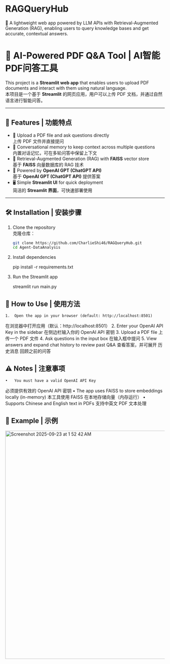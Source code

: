 # RAGQueryHub
🔎 A lightweight web app powered by LLM APIs with Retrieval-Augmented Generation (RAG), enabling users to query knowledge bases and get accurate, contextual answers.
# 📑 AI-Powered PDF Q&A Tool | AI智能PDF问答工具

This project is a **Streamlit web app** that enables users to upload PDF documents and interact with them using natural language.  
本项目是一个基于 **Streamlit** 的网页应用，用户可以上传 PDF 文档，并通过自然语言进行智能问答。

---

## 🚀 Features | 功能特点

- 📂 Upload a PDF file and ask questions directly  
  上传 PDF 文件并直接提问  
- 💬 Conversational memory to keep context across multiple questions  
  内置对话记忆，可在多轮问答中保留上下文  
- 🔎 Retrieval-Augmented Generation (RAG) with **FAISS** vector store  
  基于 **FAISS** 向量数据库的 RAG 技术  
- 🤖 Powered by **OpenAI GPT (ChatGPT API)**  
  基于 **OpenAI GPT (ChatGPT API)** 提供答案  
- 🖥️ Simple **Streamlit UI** for quick deployment  
  简洁的 **Streamlit 界面**，可快速部署使用  

---

## 🛠️ Installation | 安装步骤

1. Clone the repository  
   克隆仓库：
   ```bash
   git clone https://github.com/CharlieShi46/RAGQueryHub.git
   cd Agent-DataAnalysis

2. Install dependencies

   pip install -r requirements.txt

3. Run the Streamlit app

   streamlit run main.py


## 🔑 How to Use | 使用方法
	1.	Open the app in your browser (default: http://localhost:8501)
在浏览器中打开应用（默认：http://localhost:8501）
	2.	Enter your OpenAI API Key in the sidebar
在侧边栏输入你的 OpenAI API 密钥
	3.	Upload a PDF file
上传一个 PDF 文件
	4.	Ask questions in the input box
在输入框中提问
	5.	View answers and expand chat history to review past Q&A
查看答案，并可展开 历史消息 回顾之前的问答


## ⚠️ Notes | 注意事项
	•	You must have a valid OpenAI API Key
必须提供有效的 OpenAI API 密钥
	•	The app uses FAISS to store embeddings locally (in-memory)
本工具使用 FAISS 在本地存储向量（内存运行）
	•	Supports Chinese and English text in PDFs
支持中英文 PDF 文本处理


## 🌟 Example | 示例
<img width="1164" height="721" alt="Screenshot 2025-09-23 at 1 52 42 AM" src="https://github.com/user-attachments/assets/71e46f9f-544f-4d09-9ad4-51e11047632f" />
